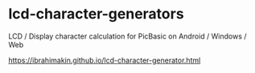 # lcd-character-generators
LCD / Display character calculation for PicBasic on Android / Windows / Web

https://ibrahimakin.github.io/lcd-character-generator.html
